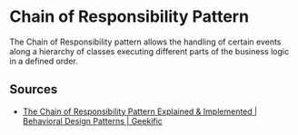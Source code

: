 # Chain of Responsibility Pattern

The Chain of Responsibility pattern allows the handling of certain events along a hierarchy of classes executing different parts of the business logic in a defined order.

## Sources

- [The Chain of Responsibility Pattern Explained & Implemented | Behavioral Design Patterns | Geekific](https://www.youtube.com/watch?v=FafNcoBvVQo)